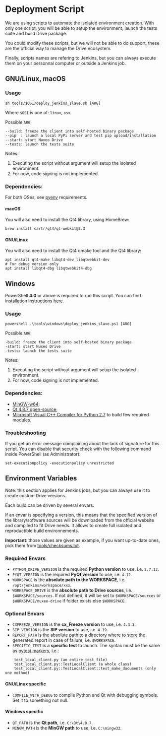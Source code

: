 # Deployment Script

We are using scripts to automate the isolated environment creation. With only one script, you will be able to setup the environment, launch the tests suite and build Drive package.

You could modify these scripts, but we will not be able to do support, these are the official way to manage the Drive ecosystem.

Finally, scripts names are refering to Jenkins, but you can always execute them on your personnal computer or outside a Jenkins job.

## GNU/Linux, macOS

### Usage

    sh tools/$OSI/deploy_jenkins_slave.sh [ARG]

Where `$OSI` is one of: `linux`, `osx`.

Possible `ARG`:

    --build: freeze the client into self-hosted binary package
    --pip  : launch a local PyPi server and test pip upload/installation
    --start: start Nuxeo Drive
    --tests: launch the tests suite

Notes:
1. Executing the script without argument will setup the isolated environment.
2. For now, code signing is not implemented.

### Dependencies:

For both OSes, see [pyenv](https://github.com/yyuu/pyenv/wiki/Common-build-problems#requirements) requirements.

#### macOS

You will also need to install the Qt4 library, using HomeBrew:

	brew install cartr/qt4/qt-webkit@2.3

#### GNU/Linux

You will also need to install the Qt4 qmake tool and the Qt4 library:

	apt install qt4-make libqt4-dev libqtwebkit-dev
	# For debug version only
	apt install libqt4-dbg libqtwebkit4-dbg

## Windows

PowerShell **4.0** or above is required to run this script. You can find installation instructions [here](https://docs.microsoft.com/en-us/powershell/scripting/setup/installing-windows-powershell).

### Usage

    powershell .\tools\windows\deploy_jenkins_slave.ps1 [ARG]

Possible `ARG`:

    -build: freeze the client into self-hosted binary package
    -start: start Nuxeo Drive
    -tests: launch the tests suite

Notes:
1. Executing the script without argument will setup the isolated environment.
2. For now, code signing is not implemented.

### Dependencies:

- [MinGW-w64](https://sourceforge.net/projects/mingw-w64/files/Toolchains%20targetting%20Win32/Personal%20Builds/mingw-builds/4.8.2/threads-posix/dwarf/i686-4.8.2-release-posix-dwarf-rt_v3-rev3.7z/download);
- [Qt 4.8.7 open-source](https://download.qt.io/official_releases/qt/4.8/4.8.7/qt-opensource-windows-x86-mingw482-4.8.7.exe);
- [Microsoft Visual C++ Compiler for Python 2.7](https://www.microsoft.com/en-us/download/details.aspx?id=44266) to build few required modules.

### Troubleshooting

If you get an error message complaining about the lack of signature for this script.
You can disable that security check with the following command inside PowerShell (as Administrator):

	set-executionpolicy -executionpolicy unrestricted

## Environment Variables

Note: this section applies for Jenkins jobs, but you can always use it to create custom Drive versions.

Each build can be driven by several envars.

If an envar is specifying a version, this means that the specified version of the library/software sources will be downloaded from the official website and compiled to fit Drive needs. It allows to create full isolated and reproductible build environnements.

__Important__: those values are given as example, if you want up-to-date ones, pick them from [tools/checksums.txt](https://github.com/nuxeo/nuxeo-drive/blob/master/tools/checksums.txt).

### Required Envars

- `PYTHON_DRIVE_VERSION` is the required **Python version** to use, i.e. `2.7.13`.
- `PYQT_VERSION` is the required **PyQt version** to use, i.e. `4.12`.
- `WORKSPACE` is the **absolute path to the WORKSPACE**, i.e. `/opt/jenkins/workspace/xxx`.
- `WORKSPACE_DRIVE` is the **absolute path to Drive sources**, i.e. `$WORKSPACE/sources`. If not defined, it will be set to `$WORKSPACE/sources` or `$WORKSPACE/nuxeo-drive` if folder exists else `$WORKSPACE`.

### Optional Envars

- `CXFREEZE_VERSION` is the **cx_Freeze version** to use, i.e. `4.3.3`.
- `SIP_VERSION` is the **SIP version** to use, i.e. `4.19`.
- `REPORT_PATH` is the absolute path to a directory where to store the generated report in case of failure, i.e. `$WORKSPACE`.
- `SPECIFIC_TEST` is a **specific test** to launch. The syntax must be the same as [pytest markers](http://doc.pytest.org/en/latest/example/markers.html#selecting-tests-based-on-their-node-id), i.e.:
```
    test_local_client.py (an entire test file)
    test_local_client.py::TestLocalClient (a whole class)
    test_local_client.py::TestLocalClient::test_make_documents (only one method)
```

#### GNU/Linux specific

- `COMPILE_WITH_DEBUG` to compile Python and Qt with debugging symbols. Set it to something not null.

#### Windows specific

- `QT_PATH` is the **Qt path**, i.e. `C:\Qt\4.8.7`.
- `MINGW_PATH` is the **MinGW path** to use, i.e. `C:\mingw32`.
